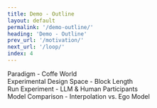 ```yaml
---
title: Demo - Outline
layout: default
permalink: '/demo-outline/'
heading: 'Demo - Outline'
prev_url: '/motivation/'
next_url: '/loop/'
index: 4
---
```


<div id="left" class="content-column" style="overflow: hidden; position: relative">
</div>

<div id="right" class="content-column" >
<div class="clickable text small" id="paradigm">Paradigm - Coffe World</div>
<div class="clickable text small" id="condition">Experimental Design Space - Block Length</div>
<div class="clickable text small">Run Experiment - LLM & Human Participants</div>
<div class="clickable text small">Model Comparison - Interpolation vs. Ego Model</div>
</div>

<script>

const clear = () => {
    const preview = document.getElementById('left');
    preview.innerHTML = '';
    let highestTimeoutId = setTimeout(() => {});
    for (let i = 0; i <= highestTimeoutId; i++) {
        clearTimeout(i);
    }

    let highestIntervalId = setInterval(() => {});
    for (let i = 0; i <= highestIntervalId; i++) {
        clearInterval(i);
    }
};

document.getElementById('paradigm').onclick = () => {
    clear();
    const preview = document.getElementById('left');
    const basePath = "{{ '/assets/images/' | relative_url }}";
    const contexts = [[0, 2, 4, 6, 8], [0, 3, 5, 7, 9], [1, 2, 5, 6, 9], [1, 3, 4, 7, 8]];
    let context_idx = 0;
    let src_idx = 0;
    
    
    window.setInterval(() => {
        const element = document.createElement('div');
        element.style.width = '8vw';
        element.style.height = '8vw';
        
        element.style.border = '1px solid #fff2';
        element.style.position = 'absolute';
        element.style.left = `101%`;
        element.style.top= `50%`;
        element.style.transform = `translateY(-50%)`;
        element.style.background = `#fff`;
        element.innerText = '?';
        element.style.fontSize = '4vw';
        element.style.fontWeight = 'bold';
        element.style.textAlign = 'center';
        element.style.lineHeight = '8vw';
        element.style.color = '#000';
        preview.appendChild(element);
        element.style.transition = 'left 6s linear';
        window.setTimeout(() => {
            src_idx += 1;
            if (src_idx > 4) {
                src_idx = 0;
                context_idx = Math.floor(Math.random()*4);
            }
            const imageIndex = contexts[context_idx][src_idx];
            const imageUrl = `${basePath}${imageIndex}.png`;
            const bg = ['#f00', '#0f0', '#00f', '#ff0'][Math.floor(context_idx/2)]; 
            element.style.background = `${bg} url('${imageUrl}')`;
            element.style.backgroundSize = 'cover';
            element.innerText = '';
            
            element.style.border = '3px solid #fff';
            window.setTimeout(() => {
                element.style.background = `#fff2 url('${imageUrl}')`;
                element.style.border = '1px solid #fff5';
                element.style.backgroundSize = 'cover';
            }, 1200);
        }, 2000);
    
        window.setTimeout(() => {
            element.style.left = `-11vw`;
            window.setTimeout(() => {
                element.remove();
            }, 6100);
        }, 200);
    }, 1500);
};

document.getElementById('condition').onclick = () => {
    clear();
    const preview = document.getElementById('left');
    const element = document.createElement('div');
    element.style.width = '80%';
    element.style.height = '10%';
    element.style.background = 'linear-gradient(90deg, #f00 50%, #0f0 50%, #0f0 100%)';
    element.style.backgroundSize = '50% 100%'; 
    
    element.style.boxShadow = '0 0 10px #fff9';
     
    preview.appendChild(element);
    let expanding = true;
    let stripeWidth = 200; 

    const animateStripes = () => {
        if (expanding) {
            stripeWidth /= 2; 
            if (stripeWidth <= 4) {
                expanding = false; 
            }
        } else {
            stripeWidth *= 2; 
            if (stripeWidth >= 100) {
                expanding = true;
            }
        }
        element.style.backgroundSize = `${stripeWidth}% 100%`;
        window.setTimeout(animateStripes, 1500);
    };
    animateStripes();
}

</script>
